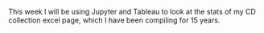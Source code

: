 This week I will be using Jupyter and Tableau to look at the stats of my CD collection excel page,
which I have been compiling for 15 years.
